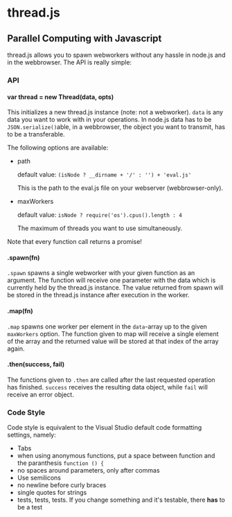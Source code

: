 thread.js
===

Parallel Computing with Javascript
---

thread.js allows you to spawn webworkers without any hassle in node.js and in the webbrowser.
The API is really simple:

### API
#### var thread = new Thread(data, opts)
This initializes a new thread.js instance (note: not a webworker). ```data``` is any data you want to work with in your operations.
In node.js data has to be ```JSON.serialize()```able, in a webbrowser, the object you want to transmit, has to be a transferable.

The following options are available:

* path

  default value: ```(isNode ? __dirname + '/' : '') + 'eval.js'```
  

  This is the path to the eval.js file on your webserver (webbrowser-only).
  
* maxWorkers

  default value: ```isNode ? require('os').cpus().length : 4```

  The maximum of threads you want to use simultaneously.

Note that every function call returns a promise!

#### .spawn(fn)
```.spawn``` spawns a single webworker with your given function as an argument.
The function will receive one parameter with the data which is currently held by the thread.js instance.
The value returned from spawn will be stored in the thread.js instance after execution in the worker.

#### .map(fn)
```.map``` spawns one worker per element in the ```data```-array up to the given ```maxWorkers``` option.
The function given to map will receive a single element of the array and the returned value will be stored at that index of the array again.

#### .then(success, fail)
The functions given to ```.then``` are called after the last requested operation has finished.
```success``` receives the resulting data object, while ```fail``` will receive an error object.

### Code Style

Code style is equivalent to the Visual Studio default code formatting settings, namely:

* Tabs
* when using anonymous functions, put a space between function and the paranthesis ```function () {```
* no spaces around parameters, only after commas
* Use semilicons
* no newline before curly braces
* single quotes for strings
* tests, tests, tests. If you change something and it's testable, there **has** to be a test
